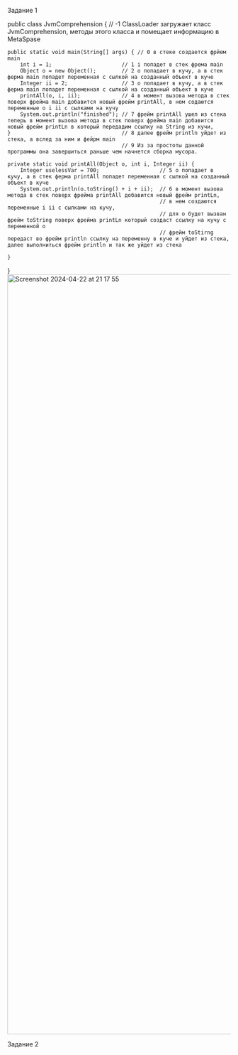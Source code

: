 Задание 1

public class JvmComprehension { // -1 ClassLoader загружает класс JvmComprehension, методы этого класса и помещает информацию в MetaSpase

    public static void main(String[] args) { // 0 в стеке создается фрйем main
        int i = 1;                      // 1 i попадет в стек фрема main
        Object o = new Object();        // 2 o попадает в кучу, а в стек ферма main попадет переменная с сылкой на созданный объект в куче
        Integer ii = 2;                 // 3 o попадает в кучу, а в стек ферма main попадет переменная с сылкой на созданный объект в куче
        printAll(o, i, ii);             // 4 в момент вызова метода в стек поверх фрейма main добавится новый фрейм printAll, в нем содаются переменные o i ii с сылками на кучу
        System.out.println("finished"); // 7 фрейм printAll ушел из стека теперь в момент вызова метода в стек поверх фрейма main добавится новый фрейм printLn в который передадим ссылку на String из кучи,
    }                                   // 8 далее фрейм println уйдет из стека, а вслед за ним и фейрм main
                                        // 9 Из за простоты данной программы она завершиться раньше чем начнется сборка мусора.

    private static void printAll(Object o, int i, Integer ii) {
        Integer uselessVar = 700;                   // 5 o попадает в кучу, а в стек ферма printAll попадет переменная с сылкой на созданный объект в куче
        System.out.println(o.toString() + i + ii);  // 6 в момент вызова метода в стек поверх фрейма printAll добавится новый фрейм printLn,
                                                    // в нем создаются переменные i ii с сылками на кучу,
                                                    // для o будет вызван фрейм toString поверх фрейма printLn который создаст ссылку на кучу с переменной о
                                                    // фрейм toStirng передаст во фрейм println ссылку на переменну в куче и уйдет из стека, далее выполниться фрейм println и так же уйдет из стека

    }
}<img width="1710" alt="Screenshot 2024-04-22 at 21 17 55" src="https://github.com/Belosnejechka/HomeWork1.10/assets/153391631/8aeeb833-b0b7-4261-8e79-2c7c45f0ee2c">


Задание 2 
